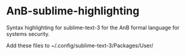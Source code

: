 # AnB-sublime-highlighting
Syntax highlighting for sublime-text-3 for the AnB formal language for systems security.

Add these files to ~/.config/sublime-text-3/Packages/User/